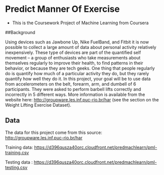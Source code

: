 # Predict Manner Of Exercise

* This is the Coursework Project of Machine Learning from Coursera

##Background

Using devices such as Jawbone Up, Nike FuelBand, and Fitbit it is now possible to collect a large amount of data about personal activity relatively inexpensively. These type of devices are part of the quantified self movement – a group of enthusiasts who take measurements about themselves regularly to improve their health, to find patterns in their behavior, or because they are tech geeks. One thing that people regularly do is quantify how much of a particular activity they do, but they rarely quantify how well they do it. In this project, your goal will be to use data from accelerometers on the belt, forearm, arm, and dumbell of 6 participants. They were asked to perform barbell lifts correctly and incorrectly in 5 different ways. More information is available from the website here: http://groupware.les.inf.puc-rio.br/har (see the section on the Weight Lifting Exercise Dataset).

## Data
The data for this project come from this source: http://groupware.les.inf.puc-rio.br/har

Training data: https://d396qusza40orc.cloudfront.net/predmachlearn/pml-training.csv

Testing data : https://d396qusza40orc.cloudfront.net/predmachlearn/pml-testing.csv
